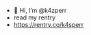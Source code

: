 - 👋 Hi, I’m @k4zperr
- read my rentry
- https://rentry.co/k4sperr

<!---
k4zperr/k4zperr is a ✨ special ✨ repository because its `README.md` (this file) appears on your GitHub profile.
You can click the Preview link to take a look at your changes.
--->
